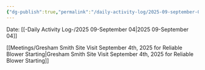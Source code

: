 ```yaml
---
{"dg-publish":true,"permalink":"/daily-activity-log/2025-09-september-04/","noteIcon":"","created":"2025-09-04T07:35:37.454-05:00"}
---
```


Date: [[-Daily Activity Log-/2025 09-September 04\|2025 09-September 04]]

[[Meetings/Gresham Smith Site Visit September 4th, 2025 for Reliable Blower Starting\|Gresham Smith Site Visit September 4th, 2025 for Reliable Blower Starting]]